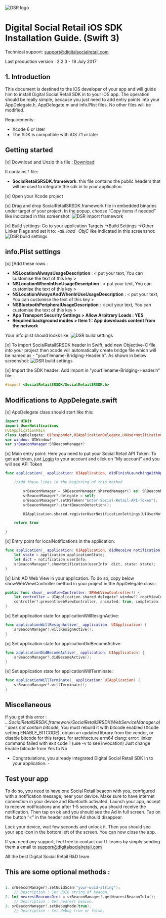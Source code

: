 ![DSR logo](http://cloud.digitalsocialretail.com/img/logo-long-v2.png)

# Digital Social Retail iOS SDK Installation Guide. (Swift 3)
Technical support: support@digitalsocialretail.com

Last production version : 2.2.3 - 19 July 2017

## 1. Introduction

This document is destined to the iOS developer of your app and will guide him to install Digital Social Retail SDK in to your iOS app. The operation should be really simple, because you just need to add entry points into your AppDelegate.h, AppDelegate.m and info.Plist files. No other files will be modified.

Requirements: 
- Xcode 6 or later
- The SDK is compatible with iOS 7.1 or later

## Getting started

[x] Download and Unzip this file : [Download](res/Digital_Social_Retail_SDK_iOS_v2.2.3.zip)

It contains 1 file:
- **SocialRetailSRSDK.framework**: this file contains the public headers that will be used to integrate the sdk in to your application.

[x] Open your Xcode project

[x] Drag and drop SocialRetailSRSDK.framework file in embedded binaries under target of your project. In the popup, choose “Copy items if needed”
like indicated in this screenshot:
![DSR import framework](res/importFramework.png)

[x] Build settings: Go to your application Targets ->Build Settings ->Other Linker Flags and set it to: *-all_load -ObjC* like indicated in this screenshot:
![DSR build settings](res/build-settings.png)

## info.Plist settings

[x] ]Add these rows :

- **NSLocationAlwaysUsageDescription** : < put your text, You can customise the text of this key >
- **NSLocationWhenInUseUsageDescription** : < put your text, You can customise the text of this key >
- **NSLocationAlwaysAndWhenInUseUsageDescription** : < put your text, You can customise the text of this key >
- **NSBluetoothPeripheralUsageDescription** : < put your text, You can customise the text of this key >
- **App Transport Security Settings > Allow Arbitrary Loads : YES**
- **Required background modes > Item 1 : App downloads content from the network**

Your info.plist should looks like:
![DSR build settings](res/infoPlist.png)

[x] To import SocialRetailSRSDK header in Swift, add new Objective-C file into your project then xcode will automatically create bridge file which will be named as - "yourfilename-Bridging-Header.h". As shown in below screenshot: 
![DSR build settings](res/importSwiftHeader.png)

[x] Import the SDK header: Add import in "yourfilename-Bridging-Header.h" file:
```Objective-C
#import <SocialRetailSRSDK/SocialRetailSRSDK.h>
```

## Modifications to AppDelegate.swift
[x] AppDelegate class should start like this:
```Swift
import UIKit
import UserNotifications
@UIApplicationMain
class AppDelegate: UIResponder,UIApplicationDelegate,UNUserNotificationCenterDelegate,SRBeaconManagerDelegate{
var window: UIWindow?
var srBeaconManager:SRBeaconManager?
```
[x] Main entry point: Here you need to put your Social Retail API Token. To get api token, just <a href="https://cloud.digitalsocialretail.com" target="_blank">Login</a> to your account and click on “My account” and you will see API Token

```Swift
func application(_ application: UIApplication, didFinishLaunchingWithOptions launchOptions: [UIApplicationLaunchOptionsKey: Any]?) -> Bool {

    //Add these lines in the beginning of this method   

        srBeaconManager = SRBeaconManager.sharedManager() as! SRBeaconManager?;
        srBeaconManager?.delegate = self;
        srBeaconManager?.setWSToken("Enter-Social-Retail-API-Token");
        srBeaconManager?.startBeaconDetection();

        UIApplication.shared.registerUserNotificationSettings(UIUserNotificationSettings.init(types: [.alert, .sound], categories: nil));

    return true

}
```


[x] Entry point for localNotifications in the application:

```Swift
func application(_ application: UIApplication, didReceive notification: UILocalNotification) {
    let state = application.applicationState;
    let dict = notification.userInfo;
    srBeaconManager?.showNotification(userInfo: dict, state: state);
}
```

[x] Link AD Web View in your application. To do so, copy below showWebViewController method in your project in the AppDelegate class:

```Swift
public func show(_ webViewController: SRWebViewController!) {        
    let controller = UIApplication.shared.delegate?.window??.rootViewController;
    controller?.present(webViewController, animated: true, completion: nil);        
}
```

[x] Set application state for applicationWillResignActive:

```Swift
func applicationWillResignActive(_ application: UIApplication) {
    srBeaconManager?.willResignActive();
}
```

[x] Set application state for applicationDidBecomeActive:

```Swift
func applicationDidBecomeActive(_ application: UIApplication) {
    srBeaconManager?.didBecomeActive();
}
```

[x] Set application state for applicationWillTerminate:

```Swift
func applicationWillTerminate(_ application: UIApplication) {
    srBeaconManager?.willTerminate();
}
```

## Miscellaneous
If you get this error : *...SocialRetailSRSDK.framework/SocialRetailSRSDK(WebServiceManager.o)' does not contain bitcode*, You must rebuild it with bitcode enabled (Xcode setting ENABLE_BITCODE), obtain an updated library from the vendor, or disable bitcode for this target. for architecture arm64 clang: error: linker command failed with exit code 1 (use -v to see invocation)
Just change Enable bitcode from Yes to No


-   Congratulations, you already integrated Digital Social Retail SDK in to your application.   -

## Test your app

To do so, you need to have one Social Retail beacon with you, configured with a notification message, near your device. Make sure to have internet connection in your device and Bluetooth activated. Launch your app, accept to receive notifications and after 1-5 seconds, you should receive the notification. Then tap on ok and you should see the Ad in full screen. Tap on the button “<” in the header and the Ad should disappear.

Lock your device, wait few seconds and unlock it. Then you should see your app icon in the bottom left of the screen. You can now close the app.

If you need any support, feel free to contact our IT teams by simply sending them a email to support@digitalsocialretail.com


All the best
Digital Social Retail R&D team

## This are some optional methods : 

```Swift

1. srBeaconManager?.setUuidScan("your-uuid-string"); 
    // Description : Set UUID string of beacon.
2. let nearestBeaconsDict = srBeaconManager?.getNearestBeaconInfo();
    // Description : Get nearest beacon.
3. srBeaconManager?.setDebugMode(true);
    // Description : Set debug true or false.
```
